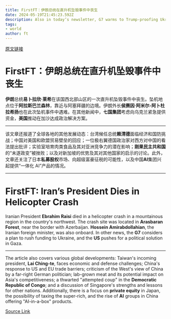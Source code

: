 ```yaml
---
title: FirstFT：伊朗总统在直升机坠毁事件中丧生
date: 2024-05-19T21:45:23.592Z
description: Also in today’s newsletter, G7 warms to Trump-proofing Ukraine aid and US pushes Israel on political solution to Gaza
tags: 
- world
author: ft
---
```


[原文链接](https://ft.com/content/61f0a2b6-6ef1-4642-8dec-87b058197010)

# FirstFT：伊朗总统在直升机坠毁事件中丧生

**伊朗**总统**易卜拉欣·莱希**在该国西北部山区的一次直升机坠毁事件中丧生。坠机地点位于**阿拉斯巴兰森林**，靠近与阿塞拜疆的边境。伊朗外长**侯赛因·阿米尔-阿卜杜拉希扬**也在此次坠机事件中遇难。在其他新闻中，**七国集团**考虑向乌克兰紧急提供资金，**美国**推动在加沙达成政治解决方案。

---

该文章还报道了全球各地的其他发展动态：台湾候任总统**赖清德**面临经济和国防挑战；中国对美国和欧盟贸易壁垒的回应；一位极右翼德国政治家对西方对中国的看法提出批评；实验室培育肉类食品及其对亚洲竞争力的潜在影响；**刚果民主共和国**的“未遂政变”被挫败；以及对新加坡的优势及其对其他国家的启示的讨论。此外，文章还关注了日本**私募股权**市场、向超级富豪征税的可能性，以及中国**AI**集团兴起提供“一体化 AI”产品的情况。

---

# FirstFT: Iran’s President Dies in Helicopter Crash

Iranian President **Ebrahim Raisi** died in a helicopter crash in a mountainous region in the country's northwest. The crash site was located in **Arasbaran Forest**, near the border with Azerbaijan. **Hossein Amirabdollahian**, the Iranian foreign minister, was also onboard. In other news, the **G7** considers a plan to rush funding to Ukraine, and the **US** pushes for a political solution in Gaza. 

--- 

The article also covers various global developments: Taiwan's incoming president, **Lai Ching-te**, faces economic and defense challenges; China's response to US and EU trade barriers; criticism of the West's view of China by a far-right German politician; lab-grown meat and its potential impact on Asia's competitiveness; a thwarted "attempted coup" in the **Democratic Republic of Congo**; and a discussion of Singapore's strengths and lessons for other nations. Additionally, there is a focus on **private equity** in Japan, the possibility of taxing the super-rich, and the rise of **AI** groups in China offering "AI-in-a-box" products.

[Source Link](https://ft.com/content/61f0a2b6-6ef1-4642-8dec-87b058197010)

